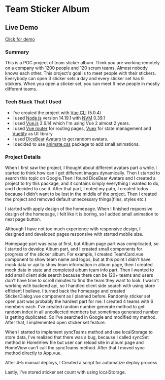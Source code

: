 # Team Sticker Album

## Live Demo
[Click for demo](https://muratcankirdar.github.io/team-sticker-album/)

### Summary
This is a POC project of team sticker album. Think you are working remotely on a company with 1200 people and 120 scrum teams.
Almost nobody knows each other. This project's goal is to meet people with their stickers.
Everybody can open 3 sticker sets a day and every sticker set has 6 stickers. When you open a sticker set, you can meet 6 new people in mostly different teams.

### Tech Stack That I Used
- I've created the project with [Vue CLI](https://cli.vuejs.org/) (5.0.4)
- I used [Node js](https://nodejs.org/en/) version 14.19.1 with [NVM](https://github.com/nvm-sh/nvm) 0.39.1
- I used [Vue.js](https://v2.vuejs.org/) 2.6.14 which I'm using Vue 2 almost 2 years.
- I used [Vue router](https://router.vuejs.org/) for routing pages, [Vuex](https://vuex.vuejs.org/) for state management and [Vuetify](https://vuetifyjs.com/en/) as UI library 
- I used [DiceBear Avatars](https://avatars.dicebear.com/) to get random avatars.
- I decided to use [animate.css](https://animate.style/) package to add small animations.

### Project Details
When I first saw the project, I thought about different avatars part a while. I started to think how can I get different images dynamically.
Then I started to search this topic on Google.Then I found DiceBear Avatars and I created a project to try this package, and it contains simply everything I wanted to do, and I decided to use it.
After that part, I noted my path, I created todos because I didn't want to be lost in the middle of the project.
Then I created the project and removed default unnecessary things(files, styles etc.)

I started with apply design of the homepage. When I finished responsive design of the homepage, I felt like it is boring, so I added small animation to next page button.

Although I have not too much experience with responsive design, I designed and developed pages responsive with started mobile size.

Homepage part was easy at first, but Album page part was complicated, so I started to develop Album part, and I created small components for progress of the sticker album.
For example, I created TeamCard.vue component to show team name and logos, but at this point I didn't have mock data or api to show team information in album page, then I created mock data in state and completed album team info part.
Then I wanted to add small client side search because there can be 120+ teams and users don't have time to scroll minutes to find the team they want to look.
I wasn't working with backend api, so I handled client side search with using store efficient I believe.
I turned back the homepage and created StickerDialog.vue component as I planned before. Randomly sticker set open part was probably the hardest part for me.
I created 4 teams with 6 members each. I've created random number generate method to get random index in all uncollected members but sometimes generated number is getting duplicated. So I've searched in Google and modified my method.
After that, I implemented open sticker set feature.

When I started to implement syncTeams method and use localStorage to store data, I've realized that there was a bug, because I called syncSet method in HomeView file but user can reload site in album page and HomeView can't call the syncTeams method. After that I moved sync method directly to App.vue.

After 4-5 manual deploys, I Created a script for automatize deploy process.

Lastly, I've stored sticker set count with using localStorage.
